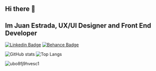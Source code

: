 ## Hi there 👋

## Im Juan Estrada, UX/UI Designer and Front End Developer

[![Linkedin Badge](https://img.shields.io/badge/-JuanEstrada-blue?style=flat-square&logo=Linkedin&logoColor=white&link=https://www.linkedin.com/in/juanmura/)](https://www.linkedin.com/in/juanmura/)
[![Behance Badge](https://img.shields.io/badge/-JuanEstrada-Black?style=flat-square&logo=Behance&logoColor=white&link=https://www.behance.net/juancaestrada1)](https://www.behance.net/juancaestrada1)

![GitHub stats](https://github-readme-stats.vercel.app/api?username=Muralus&show_icons=true&theme=gotham)
![Top Langs](https://github-readme-stats.vercel.app/api/top-langs/?username=Muralus&layout=compact&theme=gotham)

![ubo8fj9hvesc1](https://github.com/Muralus/Muralus/assets/62966475/9a749068-4828-45c0-b4c2-245a0a94f7d9/style="heigth=200px""wigth=200px")
<!--
**Muralus/Muralus** is a ✨ _special_ ✨ repository because its `README.md` (this file) appears on your GitHub profile.

Here are some ideas to get you started:
![ubo8fj9hvesc1](https://github.com/Muralus/Muralus/assets/62966475/9a749068-4828-45c0-b4c2-245a0a94f7d9)

- 🔭 I’m currently working on ...
- 🌱 I’m currently learning ...
- 👯 I’m looking to collaborate on ...
- 🤔 I’m looking for help with ...
- 💬 Ask me about ...
- 📫 How to reach me: ...
- 😄 Pronouns: ...
- ⚡ Fun fact: ...
-->
